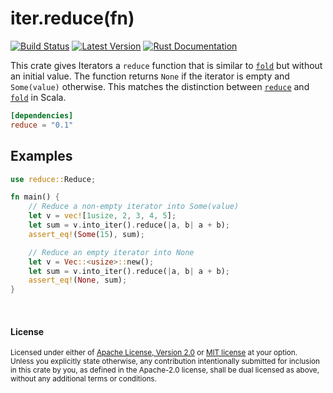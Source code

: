 iter.reduce(fn)
===============

[![Build Status](https://img.shields.io/github/workflow/status/dtolnay/reduce/CI/master)](https://github.com/dtolnay/reduce/actions?query=branch%3Amaster)
[![Latest Version](https://img.shields.io/crates/v/reduce.svg)](https://crates.io/crates/reduce)
[![Rust Documentation](https://img.shields.io/badge/api-rustdoc-blue.svg)](https://docs.rs/reduce/0.1/reduce/)

This crate gives Iterators a `reduce` function that is similar to
[`fold`][std-fold] but without an initial value. The function returns `None` if
the iterator is empty and `Some(value)` otherwise. This matches the distinction
between [`reduce`][scala-reduce] and [`fold`][scala-fold] in Scala.

[std-fold]: https://doc.rust-lang.org/std/iter/trait.Iterator.html#method.fold
[scala-reduce]: https://www.scala-lang.org/api/current/scala/collection/Iterator.html#reduce[A1%3E:A](op:(A1,A1)=%3EA1):A1
[scala-fold]: https://www.scala-lang.org/api/current/scala/collection/Iterator.html#fold[A1%3E:A](z:A1)(op:(A1,A1)=%3EA1):A1

```toml
[dependencies]
reduce = "0.1"
```

## Examples

```rust
use reduce::Reduce;

fn main() {
    // Reduce a non-empty iterator into Some(value)
    let v = vec![1usize, 2, 3, 4, 5];
    let sum = v.into_iter().reduce(|a, b| a + b);
    assert_eq!(Some(15), sum);

    // Reduce an empty iterator into None
    let v = Vec::<usize>::new();
    let sum = v.into_iter().reduce(|a, b| a + b);
    assert_eq!(None, sum);
}
```

<br>

#### License

<sup>
Licensed under either of <a href="LICENSE-APACHE">Apache License, Version
2.0</a> or <a href="LICENSE-MIT">MIT license</a> at your option.
</sup>

<br>

<sub>
Unless you explicitly state otherwise, any contribution intentionally submitted
for inclusion in this crate by you, as defined in the Apache-2.0 license, shall
be dual licensed as above, without any additional terms or conditions.
</sub>
